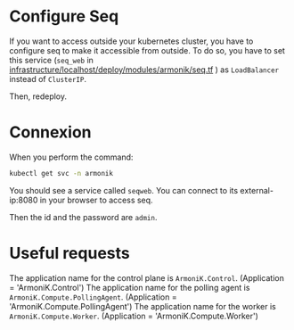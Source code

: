 # Configure Seq

If you want to access outside your kubernetes cluster, you have to configure seq to make it accessible from outside.
To do so, you have to set this service (`seq_web` in [infrastructure/localhost/deploy/modules/armonik/seq.tf](../infrastructure/localhost/deploy/modules/armonik/seq.tf#L92) ) as `LoadBalancer` instead of `ClusterIP`.

Then, redeploy.

# Connexion

When you perform the command:
```bash
kubectl get svc -n armonik
```
You should see a service called `seqweb`. You can connect to its external-ip:8080 in your browser to access seq.

Then the id and the password are `admin`.

# Useful requests

The application name for the control plane is `ArmoniK.Control`. (Application = 'ArmoniK.Control')
The application name for the polling agent is `ArmoniK.Compute.PollingAgent`. (Application = 'ArmoniK.Compute.PollingAgent')
The application name for the worker is `ArmoniK.Compute.Worker`. (Application = 'ArmoniK.Compute.Worker')
